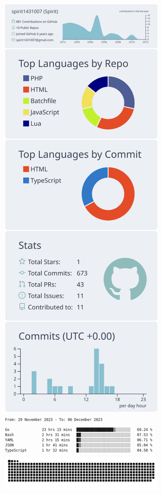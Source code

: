 [![](https://raw.githubusercontent.com/spirit1431007/spirit1431007/master/profile-summary-card-output/nord_bright/0-profile-details.svg)](https://git.io/spiritx)
[![](https://raw.githubusercontent.com/spirit1431007/spirit1431007/master/profile-summary-card-output/nord_bright/1-repos-per-language.svg)](https://git.io/spiritx) [![](https://raw.githubusercontent.com/spirit1431007/spirit1431007/master/profile-summary-card-output/nord_bright/2-most-commit-language.svg)](https://git.io/spiritx)
[![](https://raw.githubusercontent.com/spirit1431007/spirit1431007/master/profile-summary-card-output/nord_bright/3-stats.svg)](https://git.io/spiritx) [![](https://raw.githubusercontent.com/spirit1431007/spirit1431007/master/profile-summary-card-output/nord_bright/4-productive-time.svg)](https://git.io/spiritx)

<!--START_SECTION:waka-->

```txt
From: 29 November 2023 - To: 06 December 2023

Go               23 hrs 15 mins  █████████████████▒░░░░░░░   69.24 %
Bash             2 hrs 31 mins   ██░░░░░░░░░░░░░░░░░░░░░░░   07.53 %
YAML             2 hrs 15 mins   █▓░░░░░░░░░░░░░░░░░░░░░░░   06.71 %
JSON             1 hr 41 mins    █▒░░░░░░░░░░░░░░░░░░░░░░░   05.04 %
TypeScript       1 hr 32 mins    █░░░░░░░░░░░░░░░░░░░░░░░░   04.58 %
```

<!--END_SECTION:waka-->

![contribution](https://github.com/spirit1431007/spirit1431007/blob/output/github-contribution-grid-snake.svg)
